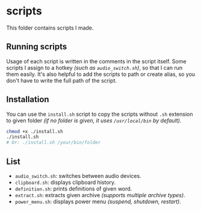 # scripts

This folder contains scripts I made.

## Running scripts

Usage of each script is written in the comments in the script itself. Some
scripts I assign to a hotkey *(such as `audio_switch.sh`)*, so that I can run
them easily. It's also helpful to add the scripts to path or create alias, so
you don't have to write the full path of the script.

## Installation

You can use the `install.sh` script to copy the scripts without `.sh` extension
to given folder *(if no folder is given, it uses `/usr/local/bin` by default).*

```bash
chmod +x ./install.sh
./install.sh
# Or: ./install.sh /your/bin/folder
```

## List
- `audio_switch.sh`: switches between audio devices.
- `clipboard.sh`: displays clipboard history.
- `definition.sh`: prints definitions of given word.
- `extract.sh`: extracts given archive *(supports multiple archive types)*.
- `power_menu.sh`: displays power menu *(suspend, shutdown, restart)*.
